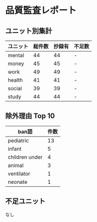 # 品質監査レポート

## ユニット別集計

| ユニット | 総件数 | 抄録有 | 不足数 |
|---------|--------|--------|--------|
| mental | 44 | 44 | - |
| money | 45 | 45 | - |
| work | 49 | 49 | - |
| health | 41 | 41 | - |
| social | 39 | 39 | - |
| study | 44 | 44 | - |

## 除外理由 Top 10

| ban語 | 件数 |
|-------|------|
| pediatric | 13 |
|  infant | 5 |
| children under | 4 |
|  animal  | 3 |
| ventilator | 1 |
| neonate | 1 |

## 不足ユニット

なし

